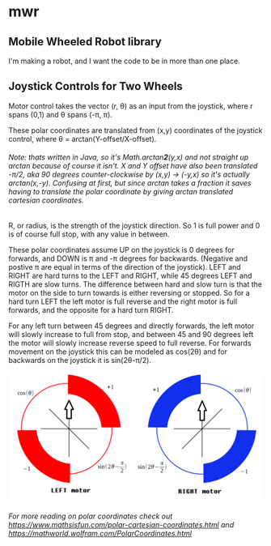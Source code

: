 # mwr
## Mobile Wheeled Robot library

I'm making a robot, and I want the code to be in more than one place.


## Joystick Controls for Two Wheels

Motor control takes the vector (r, θ) as an input from the joystick, where r spans (0,1) and θ spans (-π, π).

These polar coordinates are translated from (x,y) coordinates of the joystick control, where θ = arctan(Y-offset/X-offset).
###### Note: thats written in Java, so it's Math.arctan**2**(y,x) and not straight up arctan because of course it isn't. X and Y offset have also been translated -π/2, aka 90 degrees counter-clockwise by (x,y) -> (-y,x) so it's actually arctan(x,-y). Confusing at first, but since arctan takes a fraction it saves having to translate the polar coordinate by giving arctan translated cartesian coordinates.

R, or radius, is the strength of the joystick direction. So 1 is full power and 0 is of course full stop, with any value in between.

These polar coordinates assume UP on the joystick is 0 degrees for forwards, and DOWN is π and -π degrees for backwards. (Negative and postive π are equal in terms of the direction of the joystick). LEFT and RIGHT are hard turns to the LEFT and RIGHT, while 45 degrees LEFT and RIGTH are slow turns. The difference between hard and slow turn is that the motor on the side to turn towards is either reversing or stopped. So for a hard turn LEFT the left motor is full reverse and the right motor is full forwards, and the opposite for a hard turn RIGHT.

For any left turn between 45 degrees and directly forwards, the left motor will slowly increase to full from stop, and between 45 and 90 degrees left the motor will slowly increase reverse speed to full reverse. For forwards movement on the joystick this can be modeled as cos(2θ) and for backwards on the joystick it is sin(2θ-π/2).

![Alt Text](pictures/joystick%20to%20motor%20power%20graph.png?raw=true "Joystick-Motor power graph")

###### For more reading on polar coordinates check out https://www.mathsisfun.com/polar-cartesian-coordinates.html and https://mathworld.wolfram.com/PolarCoordinates.html
